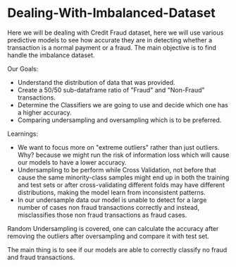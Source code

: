 # Dealing-With-Imbalanced-Dataset

Here we will be dealing with Credit Fraud dataset, here we will use various predictive models to see how accurate they are in detecting whether a transaction is a normal payment or a fraud. 
The main objective is to find handle the imbalance dataset.

Our Goals:
*  Understand the distribution of data that was provided.
* Create a 50/50 sub-dataframe ratio of "Fraud" and "Non-Fraud" transactions.
* Determine the Classifiers we are going to use and decide which one has a higher accuracy.
* Comparing undersampling and oversampling which is to be preferred.

Learnings:
*  We want to focus more on "extreme outliers" rather than just outliers. Why? because we might run the risk of information loss which will cause our models to have a lower accuracy.
*  Undersampling to be perform while Cross Validation, not before that cause the same minority-class samples might end up in both the training and test sets or after cross-validating different folds may have different distributions, making the model learn from inconsistent patterns.
*  In our undersample data our model is unable to detect for a large number of cases non fraud transactions correctly and instead, misclassifies those non fraud transactions as fraud cases.

Random Undersampling is covered, one can calculate the accuracy after removing the outliers after oversampling and compare it with test set.


The main thing is to see if our models are able to correctly classify no fraud and fraud transactions.

